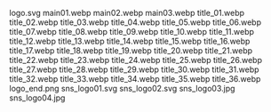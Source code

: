 logo.svg
main01.webp
main02.webp
main03.webp
title_01.webp
title_02.webp
title_03.webp
title_04.webp
title_05.webp
title_06.webp
title_07.webp
title_08.webp
title_09.webp
title_10.webp
title_11.webp
title_12.webp
title_13.webp
title_14.webp
title_15.webp
title_16.webp
title_17.webp
title_18.webp
title_19.webp
title_20.webp
title_21.webp
title_22.webp
title_23.webp
title_24.webp
title_25.webp
title_26.webp
title_27.webp
title_28.webp
title_29.webp
title_30.webp
title_31.webp
title_32.webp
title_33.webp
title_34.webp
title_35.webp
title_36.webp
logo_end.png
sns_logo01.svg
sns_logo02.svg
sns_logo03.jpg
sns_logo04.jpg
